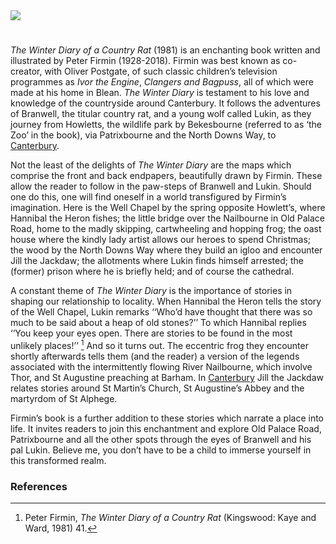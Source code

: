 <html><head></head><body><a href="https://juncture-digital.org"><img src="https://juncture-digital.org/images/ve-button.png"/></a>
<param author="Dr Simon Wilson" banner="https://stor.artstor.org/stor/f0782a67-883f-4b39-91f1-7d63e32c9f3b" layout="vtl" title="The Winter Diary of a Country Rat by Peter Firmin" ve-config=""/>
<param center="Q866348" ve-map="" zoom="10"/>

<param aliases="Canterbury" eid="Q29303" ve-entity=""/>
<param aliases="Blean" eid="Q2741069" ve-entity=""/>
<param aliases="Barham" eid="Q1836548" ve-entity=""/>
<param aliases="Patrixbourne" eid="Q7148079" ve-entity=""/>


#

_The Winter Diary of a Country Rat_ (1981) is an enchanting book written and illustrated by Peter Firmin (1928-2018). Firmin was best known as co-creator, with Oliver Postgate, of such classic children’s television programmes as _Ivor the Engine_, _Clangers and Bagpuss_, all of which were made at his home in Blean. _The Winter Diary_ is testament to his love and knowledge of the countryside around Canterbury. It follows the adventures of Branwell, the titular country rat, and a young wolf called Lukin, as they journey from Howletts, the wildlife park by Bekesbourne (referred to as ‘the Zoo’ in the book), via Patrixbourne and the North Downs Way, to [Canterbury](/canterbury/20c-canterbury-home).
<param attribution="Peter Firmin. By kind permission of Charlotte Firmin" label="The Winter Diary of a Country Rat" url="https://stor.artstor.org/stor/a50ee0cf-5697-4ae5-99cf-5bd9b4f46b75" ve-image=""/>

Not the least of the delights of _The Winter Diary_ are the maps which comprise the front and back endpapers, beautifully drawn by Firmin. These allow the reader to follow in the paw-steps of Branwell and Lukin. Should one do this, one will find oneself in a world transfigured by Firmin’s imagination. Here is the Well Chapel by the spring opposite Howlett’s, where Hannibal the Heron fishes; the little bridge over the Nailbourne in Old Palace Road, home to the madly skipping, cartwheeling and hopping frog; the oast house where the kindly lady artist allows our heroes to spend Christmas; the wood by the North Downs Way where they build an igloo and encounter Jill the Jackdaw; the allotments where Lukin finds himself arrested; the (former) prison where he is briefly held; and of course the cathedral.  
<param attribution="Peter Firmin. By kind permission of Charlotte Firmin" label="Front Paper, The Winter Diary of a Country Rat" url="https://stor.artstor.org/stor/f0782a67-883f-4b39-91f1-7d63e32c9f3b" ve-image=""/>
                                                                                                                                                  
A constant theme of _The Winter Diary_ is the importance of stories in shaping our relationship to locality. When Hannibal the Heron tells the story of the Well Chapel, Lukin remarks ‘‘Who’d have thought that there was so much to be said about a heap of old stones?’’ To which Hannibal replies ‘‘You keep your eyes open. There are stories to be found in the most unlikely places!’’ [^ref1] And so it turns out. The eccentric frog they encounter shortly afterwards tells them (and the reader) a version of the legends associated with the intermittently flowing River Nailbourne, which involve Thor, and St Augustine preaching at Barham. In [Canterbury](/canterbury/20c-canterbury-home) Jill the Jackdaw relates stories around St Martin’s Church, St Augustine’s Abbey and the martyrdom of St Alphege. 
<param manifest="https://iiif.juncture-digital.org/wc:Detail_of_Bekesbourne_Well_Chapel_-_geograph.org.uk_-_2053938.jpg/manifest.json" ve-image-v2/> 
<param attribution="Connor Treston" label="St Martin's Church" url="https://stor.artstor.org/stor/801c7f8a-436d-4bc2-863f-7be500afda3d" ve-image=""/>
<param manifest="https://iiif.juncture-digital.org/wc:St_Augustines_Abbey%2C_Canterbury_4.jpg/manifest.json" ve-image-v2/>

Firmin’s book is a further addition to these stories which narrate a place into life. It invites readers to join this enchantment and explore Old Palace Road, Patrixbourne and all the other spots through the eyes of Branwell and his pal Lukin. Believe me, you don’t have to be a child to immerse yourself in this transformed realm.
<param manifest="https://iiif.juncture-digital.org/wc:Court_Lodge_on_Old_Palace_Road_-_geograph.org.uk_-_1776450.jpg/manifest.json" ve-image-v2/>

### References

[^ref1]: Peter Firmin, _The Winter Diary of a Country Rat_ (Kingswood: Kaye and Ward, 1981) 41.
<param attribution="Peter Firmin. By kind permission of Charlotte Firmin" label="The Winter Diary of a Country Rat" url="https://stor.artstor.org/stor/a50ee0cf-5697-4ae5-99cf-5bd9b4f46b75" ve-image=""/>

</body></html>